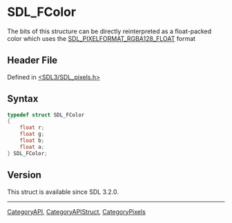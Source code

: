 # SDL_FColor

The bits of this structure can be directly reinterpreted as a float-packed color which uses the [SDL_PIXELFORMAT_RGBA128_FLOAT](SDL_PIXELFORMAT_RGBA128_FLOAT) format

## Header File

Defined in [<SDL3/SDL_pixels.h>](https://github.com/libsdl-org/SDL/blob/main/include/SDL3/SDL_pixels.h)

## Syntax

```c
typedef struct SDL_FColor
{
    float r;
    float g;
    float b;
    float a;
} SDL_FColor;
```

## Version

This struct is available since SDL 3.2.0.

----
[CategoryAPI](CategoryAPI), [CategoryAPIStruct](CategoryAPIStruct), [CategoryPixels](CategoryPixels)

